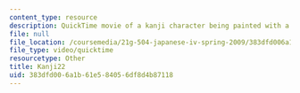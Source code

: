 ```yaml
---
content_type: resource
description: QuickTime movie of a kanji character being painted with a brush.
file: null
file_location: /coursemedia/21g-504-japanese-iv-spring-2009/383dfd006a1b61e584056df8d4b87118_Kanji22.mov
file_type: video/quicktime
resourcetype: Other
title: Kanji22
uid: 383dfd00-6a1b-61e5-8405-6df8d4b87118
---
```

